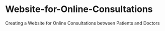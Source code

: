 # Website-for-Online-Consultations
Creating a Website for Online Consultations between Patients and Doctors
